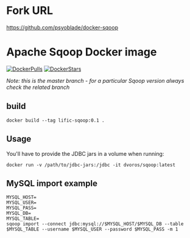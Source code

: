 # Fork URL
https://github.com/psyoblade/docker-sqoop

# Apache Sqoop Docker image

[![DockerPulls](https://img.shields.io/docker/pulls/dvoros/sqoop.svg)](https://registry.hub.docker.com/u/dvoros/sqoop/)
[![DockerStars](https://img.shields.io/docker/stars/dvoros/sqoop.svg)](https://registry.hub.docker.com/u/dvoros/sqoop/)

_Note: this is the master branch - for a particular Sqoop version always check the related branch_

## build
```
docker build --tag lific-sqoop:0.1 .
```

## Usage

You'll have to provide the JDBC jars in a volume when running:

```
docker run -v /path/to/jdbc-jars:/jdbc -it dvoros/sqoop:latest
```

## MySQL import example

```
MYSQL_HOST=
MYSQL_USER=
MYSQL_PASS=
MYSQL_DB=
MYSQL_TABLE=
sqoop import --connect jdbc:mysql://$MYSQL_HOST/$MYSQL_DB --table $MYSQL_TABLE --username $MYSQL_USER --password $MYSQL_PASS -m 1
```

